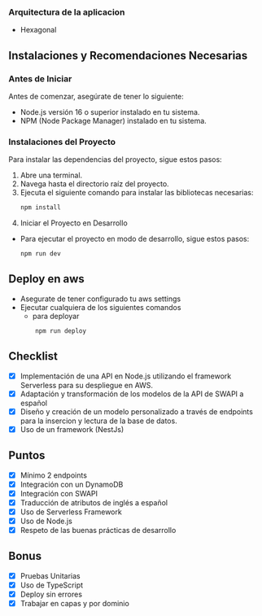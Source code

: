 
### Arquitectura de la aplicacion
  - Hexagonal
  
## Instalaciones y Recomendaciones Necesarias

### Antes de Iniciar
Antes de comenzar, asegúrate de tener lo siguiente:
- Node.js versión 16 o superior instalado en tu sistema.
- NPM (Node Package Manager) instalado en tu sistema.

### Instalaciones del Proyecto
Para instalar las dependencias del proyecto, sigue estos pasos:
1. Abre una terminal.
2. Navega hasta el directorio raíz del proyecto.
3. Ejecuta el siguiente comando para instalar las bibliotecas necesarias:
    ```bash
    npm install
    ```
4. Iniciar el Proyecto en Desarrollo
 - Para ejecutar el proyecto en modo de desarrollo, sigue estos pasos:
    ```bash
    npm run dev
    ```
## Deploy en aws
 - Asegurate de tener configurado tu aws settings
 - Ejecutar cualquiera de los siguientes comandos
    - para deployar
    ```bash
        npm run deploy
    ```

## Checklist 
- [x] Implementación de una API en Node.js utilizando el framework Serverless para su despliegue en AWS.
- [x] Adaptación y transformación de los modelos de la API de SWAPI a español
- [x] Diseño y creación de un modelo personalizado a través de endpoints para la insercion y lectura de la base de datos.
- [x] Uso de un framework (NestJs)

## Puntos
- [x] Mínimo 2 endpoints
- [x] Integración con un DynamoDB
- [x] Integración con SWAPI
- [x] Traducción de atributos de inglés a español
- [x] Uso de Serverless Framework
- [x] Uso de Node.js
- [x] Respeto de las buenas prácticas de desarrollo

## Bonus
- [x] Pruebas Unitarias
- [x] Uso de TypeScript
- [x] Deploy sin errores
- [x] Trabajar en capas y por dominio